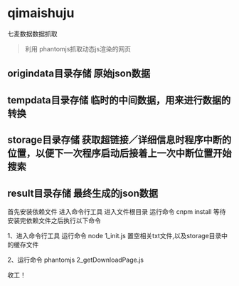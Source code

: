# qimaishuju
七麦数据数据抓取
>利用 phantomjs抓取动态js渲染的网页

## origindata目录存储 原始json数据

## tempdata目录存储 临时的中间数据，用来进行数据的转换

## storage目录存储 获取超链接／详细信息时程序中断的位置，以便下一次程序启动后接着上一次中断位置开始搜索

## result目录存储 最终生成的json数据

首先安装依赖文件
进入命令行工具 进入文件根目录   运行命令 cnpm install
等待安装完依赖文件之后执行以下命令


1、进入命令行工具 运行命令 node 1_init.js  置空相关txt文件,以及storage目录中的缓存文件


2、运行命令 phantomjs 2_getDownloadPage.js

收工！